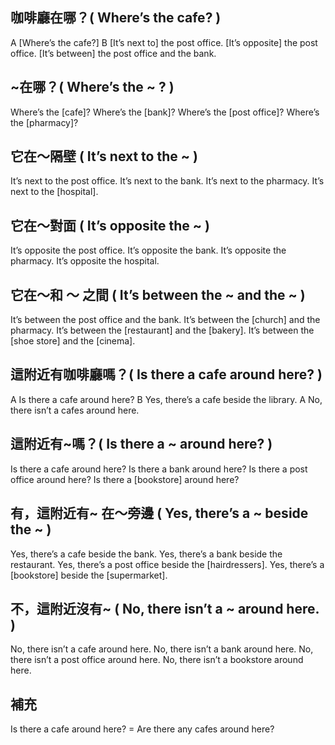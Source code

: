 ## 咖啡廳在哪？( Where’s the cafe? )

A [Where’s the cafe?]
B [It’s next to] the post office.
[It’s opposite] the post office.
[It’s between] the post office and the bank.

## ~在哪？( Where’s the ~ ? )

Where’s the [cafe]?
Where’s the [bank]?
Where’s the [post office]?
Where’s the [pharmacy]?

## 它在～隔壁 ( It’s next to the ~ )

It’s next to the post office.
It’s next to the bank.
It’s next to the pharmacy.
It’s next to the [hospital].

## 它在～對面 ( It’s opposite the ~ )

It’s opposite the post office.
It’s opposite the bank.
It’s opposite the pharmacy.
It’s opposite the hospital.

## 它在～和 ～ 之間 ( It’s between the ~ and the ~ )

It’s between the post office and the bank.
It’s between the [church] and the pharmacy.
It’s between the [restaurant] and the [bakery].
It’s between the [shoe store] and the [cinema].

## 這附近有咖啡廳嗎？( Is there a cafe around here? )

A Is there a cafe around here?
B Yes, there’s a cafe beside the library.
A No, there isn’t a cafes around here.

## 這附近有~嗎？( Is there a ~ around here? )

Is there a cafe around here?
Is there a bank around here?
Is there a post office around here?
Is there a [bookstore] around here?

## 有，這附近有~ 在～旁邊 ( Yes, there’s a ~ beside the ~ )

Yes, there’s a cafe beside the bank.
Yes, there’s a bank beside the restaurant.
Yes, there’s a post office beside the [hairdressers].
Yes, there’s a [bookstore] beside the [supermarket].

## 不，這附近沒有~ ( No, there isn’t a ~ around here. )

No, there isn’t a cafe around here.
No, there isn’t a bank around here.
No, there isn’t a post office around here.
No, there isn’t a bookstore around here.

## 補充

Is there a cafe around here? = Are there any cafes around here?
